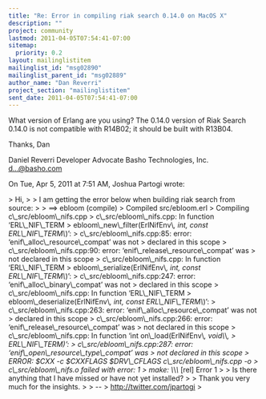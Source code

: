 ```yaml
---
title: "Re: Error in compiling riak search 0.14.0 on MacOS X"
description: ""
project: community
lastmod: 2011-04-05T07:54:41-07:00
sitemap:
  priority: 0.2
layout: mailinglistitem
mailinglist_id: "msg02890"
mailinglist_parent_id: "msg02889"
author_name: "Dan Reverri"
project_section: "mailinglistitem"
sent_date: 2011-04-05T07:54:41-07:00
---
```



What version of Erlang are you using? The 0.14.0 version of Riak Search
0.14.0 is not compatible with R14B02; it should be built with R13B04.

Thanks,
Dan

Daniel Reverri
Developer Advocate
Basho Technologies, Inc.
d...@basho.com


On Tue, Apr 5, 2011 at 7:51 AM, Joshua Partogi wrote:

&gt; Hi,
&gt;
&gt; I am getting the error below when building riak search from source:
&gt;
&gt; ==&gt; ebloom (compile)
&gt; Compiled src/ebloom.erl
&gt; Compiling c\\_src/ebloom\\_nifs.cpp
&gt; c\\_src/ebloom\\_nifs.cpp: In function ‘ERL\\_NIF\\_TERM
&gt; ebloom\\_new\\_filter(ErlNifEnv\\*, int, const ERL\\_NIF\\_TERM\\*)’:
&gt; c\\_src/ebloom\\_nifs.cpp:85: error: ‘enif\\_alloc\\_resource\\_compat’ was not
&gt; declared in this scope
&gt; c\\_src/ebloom\\_nifs.cpp:90: error: ‘enif\\_release\\_resource\\_compat’ was
&gt; not declared in this scope
&gt; c\\_src/ebloom\\_nifs.cpp: In function ‘ERL\\_NIF\\_TERM
&gt; ebloom\\_serialize(ErlNifEnv\\*, int, const ERL\\_NIF\\_TERM\\*)’:
&gt; c\\_src/ebloom\\_nifs.cpp:247: error: ‘enif\\_alloc\\_binary\\_compat’ was not
&gt; declared in this scope
&gt; c\\_src/ebloom\\_nifs.cpp: In function ‘ERL\\_NIF\\_TERM
&gt; ebloom\\_deserialize(ErlNifEnv\\*, int, const ERL\\_NIF\\_TERM\\*)’:
&gt; c\\_src/ebloom\\_nifs.cpp:263: error: ‘enif\\_alloc\\_resource\\_compat’ was not
&gt; declared in this scope
&gt; c\\_src/ebloom\\_nifs.cpp:266: error: ‘enif\\_release\\_resource\\_compat’ was
&gt; not declared in this scope
&gt; c\\_src/ebloom\\_nifs.cpp: In function ‘int on\\_load(ErlNifEnv\\*, void\\*\\*,
&gt; ERL\\_NIF\\_TERM)’:
&gt; c\\_src/ebloom\\_nifs.cpp:287: error: ‘enif\\_open\\_resource\\_type\\_compat’ was
&gt; not declared in this scope
&gt; ERROR: $CXX -c $CXXFLAGS $DRV\\_CFLAGS c\\_src/ebloom\\_nifs.cpp -o
&gt; c\\_src/ebloom\\_nifs.o failed with error: 1
&gt; make: \\*\\*\\* [rel] Error 1
&gt;
&gt; Is there anything that I have missed or have not yet installed?
&gt;
&gt; Thank you very much for the insights.
&gt;
&gt; --
&gt; http://twitter.com/jpartogi
&gt;

